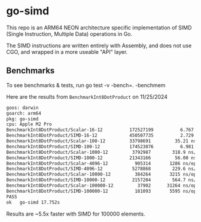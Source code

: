 # go-simd

This repo is an ARM64 NEON architecture specific implementation of SIMD (Single Instruction, Multiple Data) operations in Go.

The SIMD instructions are written entirely with Assembly, and does not use CGO, and wrapped in a more useable "API" layer.

## Benchmarks

To see benchmarks & tests, run go test -v -bench=. -benchmem

Here are the results from `BenchmarkInt8DotProduct` on 11/25/2024

```sh
goos: darwin
goarch: arm64
pkg: go-simd
cpu: Apple M2 Pro
BenchmarkInt8DotProduct/Scalar-16-12          172527199          6.767 ns/op        0 B/op        0 allocs/op
BenchmarkInt8DotProduct/SIMD-16-12            450507735          2.729 ns/op        0 B/op        0 allocs/op
BenchmarkInt8DotProduct/Scalar-100-12         33798691         35.21 ns/op        0 B/op        0 allocs/op
BenchmarkInt8DotProduct/SIMD-100-12           174523876          6.981 ns/op        0 B/op        0 allocs/op
BenchmarkInt8DotProduct/Scalar-1000-12         3792987        318.9 ns/op        0 B/op        0 allocs/op
BenchmarkInt8DotProduct/SIMD-1000-12          21343166         56.00 ns/op        0 B/op        0 allocs/op
BenchmarkInt8DotProduct/Scalar-4096-12          905314       1286 ns/op        0 B/op        0 allocs/op
BenchmarkInt8DotProduct/SIMD-4096-12           5278868        229.6 ns/op        0 B/op        0 allocs/op
BenchmarkInt8DotProduct/Scalar-10000-12         384264       3215 ns/op        0 B/op        0 allocs/op
BenchmarkInt8DotProduct/SIMD-10000-12          2157204        564.7 ns/op        0 B/op        0 allocs/op
BenchmarkInt8DotProduct/Scalar-100000-12         37902      31264 ns/op        0 B/op        0 allocs/op
BenchmarkInt8DotProduct/SIMD-100000-12          181093       5595 ns/op        0 B/op        0 allocs/op
PASS
ok   go-simd 17.752s
```

Results are ~5.5x faster with SIMD for 100000 elements.

